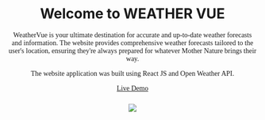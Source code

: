 <h1 align="center"> Welcome to WEATHER VUE </h1>

<div align="center" style="font-family: Lucida Console"; >
WeatherVue is your ultimate destination for accurate and up-to-date weather forecasts and information. The website provides comprehensive weather forecasts tailored to the user's location, ensuring they're always prepared for whatever Mother Nature brings their way.

  <br>
  
The website application was built using React JS and Open Weather API.

[Live Demo](https://weather-vue-theta.vercel.app/)
</div>

<div>
  <h3 align="center" ></h3>

  <div align="center" >
    <img  src="https://i.postimg.cc/1zKfmp3L/Weather-Vue.jpg"> 

  </div>
